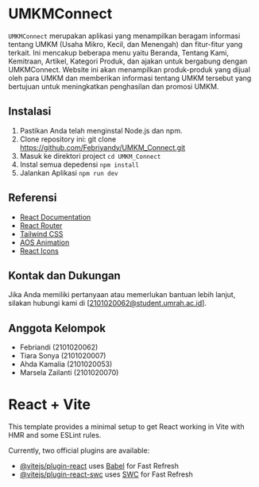 # UMKMConnect

`UMKMConnect` merupakan aplikasi yang menampilkan beragam informasi tentang UMKM (Usaha Mikro, Kecil, dan Menengah) dan fitur-fitur yang terkait. Ini mencakup beberapa menu yaitu Beranda, Tentang Kami, Kemitraan, Artikel, Kategori Produk, dan ajakan untuk bergabung dengan UMKMConnect. Website ini akan menampilkan produk-produk yang dijual oleh para UMKM dan memberikan informasi tentang UMKM tersebut yang bertujuan untuk meningkatkan penghasilan dan promosi UMKM.

## Instalasi

1. Pastikan Anda telah menginstal Node.js dan npm.
2. Clone repository ini:
    git clone https://github.com/Febriyandy/UMKM_Connect.git
3. Masuk ke direktori project
    `cd UMKM_Connect`
4. Instal semua depedensi
    `npm install`
5. Jalankan Aplikasi
    `npm run dev`


## Referensi

- [React Documentation](https://reactjs.org/docs/getting-started.html)
- [React Router](https://reactrouter.com/en/6.23.1/start/tutorial)
- [Tailwind CSS](https://tailwindcss.com/docs)
- [AOS Animation](https://michalsnik.github.io/aos/)
- [React Icons](https://react-icons.github.io/react-icons/)

## Kontak dan Dukungan

Jika Anda memiliki pertanyaan atau memerlukan bantuan lebih lanjut, silakan hubungi kami di [2101020062@student.umrah.ac.id].

## Anggota Kelompok
- Febriandi (2101020062)
- Tiara Sonya (2101020007)
- Ahda Kamalia (2101020053)
- Marsela Zailanti (2101020070)


# React + Vite

This template provides a minimal setup to get React working in Vite with HMR and some ESLint rules.

Currently, two official plugins are available:

- [@vitejs/plugin-react](https://github.com/vitejs/vite-plugin-react/blob/main/packages/plugin-react/README.md) uses [Babel](https://babeljs.io/) for Fast Refresh
- [@vitejs/plugin-react-swc](https://github.com/vitejs/vite-plugin-react-swc) uses [SWC](https://swc.rs/) for Fast Refresh
